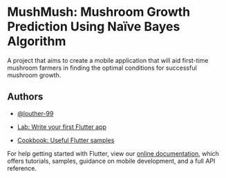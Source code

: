 
# MushMush: Mushroom Growth Prediction Using Naïve Bayes Algorithm

A project that aims to create a mobile application that will aid first-time mushroom farmers in finding the optimal conditions for successful mushroom growth. 

## Authors

- [@louther-99](https://github.com/louther-99)



- [Lab: Write your first Flutter app](https://flutter.dev/docs/get-started/codelab)
- [Cookbook: Useful Flutter samples](https://flutter.dev/docs/cookbook)

For help getting started with Flutter, view our
[online documentation](https://flutter.dev/docs), which offers tutorials,
samples, guidance on mobile development, and a full API reference.
